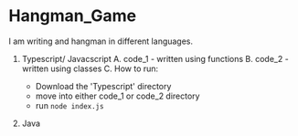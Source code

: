 # Hangman_Game

I am writing and hangman in different languages.

1. Typescript/ Javacscript
   A. code_1 - written using functions
   B. code_2 - written using classes
   C. How to run:
   - Download the 'Typescript' directory
   - move into either code_1 or code_2 directory
   - run `node index.js`

2. Java
